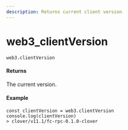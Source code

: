```yaml
---
description: Returns current client version
---
```


# web3\_clientVersion

```text
web3.clientVersion
```

#### Returns

The current version.

#### Example

```text
const clientVersion = web3.clientVersion
console.log(clientVersion)
> clover/v11.1/fc-rpc-0.1.0-clover
```



